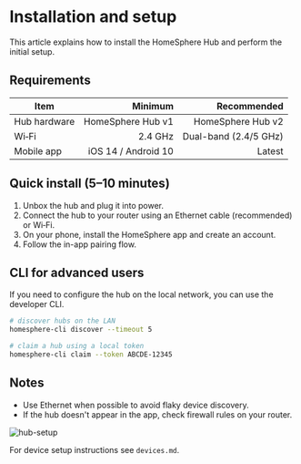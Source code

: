 # Installation and setup

This article explains how to install the HomeSphere Hub and perform the initial
setup.

## Requirements

| Item         |             Minimum |           Recommended |
| ------------ | ------------------: | --------------------: |
| Hub hardware |   HomeSphere Hub v1 |     HomeSphere Hub v2 |
| Wi‑Fi        |             2.4 GHz | Dual-band (2.4/5 GHz) |
| Mobile app   | iOS 14 / Android 10 |                Latest |

## Quick install (5–10 minutes)

1. Unbox the hub and plug it into power.
2. Connect the hub to your router using an Ethernet cable (recommended) or
   Wi‑Fi.
3. On your phone, install the HomeSphere app and create an account.
4. Follow the in-app pairing flow.

## CLI for advanced users

If you need to configure the hub on the local network, you can use the developer
CLI.

```bash
# discover hubs on the LAN
homesphere-cli discover --timeout 5

# claim a hub using a local token
homesphere-cli claim --token ABCDE-12345
```

## Notes

- Use Ethernet when possible to avoid flaky device discovery.
- If the hub doesn't appear in the app, check firewall rules on your router.

![hub-setup](../assets/hub-setup.png "Hub setup diagram")

For device setup instructions see `devices.md`.
